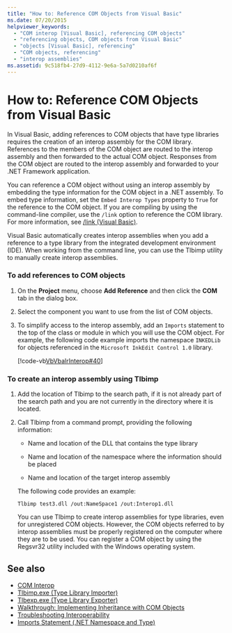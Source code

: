 ```yaml
---
title: "How to: Reference COM Objects from Visual Basic"
ms.date: 07/20/2015
helpviewer_keywords: 
  - "COM interop [Visual Basic], referencing COM objects"
  - "referencing objects, COM objects from Visual Basic"
  - "objects [Visual Basic], referencing"
  - "COM objects, referencing"
  - "interop assemblies"
ms.assetid: 9c518fb4-27d9-4112-9e6a-5a7d0210af6f
---
```

# How to: Reference COM Objects from Visual Basic
In Visual Basic, adding references to COM objects that have type libraries requires the creation of an interop assembly for the COM library. References to the members of the COM object are routed to the interop assembly and then forwarded to the actual COM object. Responses from the COM object are routed to the interop assembly and forwarded to your .NET Framework application.  
  
 You can reference a COM object without using an interop assembly by embedding the type information for the COM object in a .NET assembly. To embed type information, set the `Embed Interop Types` property to `True` for the reference to the COM object. If you are compiling by using the command-line compiler, use the `/link` option to reference the COM library. For more information, see [/link (Visual Basic)](../../../visual-basic/reference/command-line-compiler/link.md).  
  
 Visual Basic automatically creates interop assemblies when you add a reference to a type library from the integrated development environment (IDE). When working from the command line, you can use the Tlbimp utility to manually create interop assemblies.  
  
### To add references to COM objects  
  
1. On the **Project** menu, choose **Add Reference** and then click the **COM** tab in the dialog box.  
  
2. Select the component you want to use from the list of COM objects.  
  
3. To simplify access to the interop assembly, add an `Imports` statement to the top of the class or module in which you will use the COM object. For example, the following code example imports the namespace `INKEDLib` for objects referenced in the `Microsoft InkEdit Control 1.0` library.  
  
     [!code-vb[VbVbalrInterop#40](~/samples/snippets/visualbasic/VS_Snippets_VBCSharp/VbVbalrInterop/VB/Class1.vb#40)]  
  
### To create an interop assembly using Tlbimp  
  
1. Add the location of Tlbimp to the search path, if it is not already part of the search path and you are not currently in the directory where it is located.  
  
2. Call Tlbimp from a command prompt, providing the following information:  
  
    - Name and location of the DLL that contains the type library  
  
    - Name and location of the namespace where the information should be placed  
  
    - Name and location of the target interop assembly  
  
     The following code provides an example:  
  
    ```console  
    Tlbimp test3.dll /out:NameSpace1 /out:Interop1.dll  
    ```  
  
     You can use Tlbimp to create interop assemblies for type libraries, even for unregistered COM objects. However, the COM objects referred to by interop assemblies must be properly registered on the computer where they are to be used. You can register a COM object by using the Regsvr32 utility included with the Windows operating system.  
  
## See also

- [COM Interop](../../../visual-basic/programming-guide/com-interop/index.md)
- [Tlbimp.exe (Type Library Importer)](../../../framework/tools/tlbimp-exe-type-library-importer.md)
- [Tlbexp.exe (Type Library Exporter)](../../../framework/tools/tlbexp-exe-type-library-exporter.md)
- [Walkthrough: Implementing Inheritance with COM Objects](../../../visual-basic/programming-guide/com-interop/walkthrough-implementing-inheritance-with-com-objects.md)
- [Troubleshooting Interoperability](../../../visual-basic/programming-guide/com-interop/troubleshooting-interoperability.md)
- [Imports Statement (.NET Namespace and Type)](../../../visual-basic/language-reference/statements/imports-statement-net-namespace-and-type.md)
